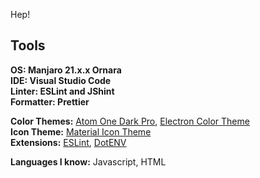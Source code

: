 Hep! 


## Tools

**OS: Manjaro 21.x.x Ornara  
IDE: Visual Studio Code  
Linter: ESLint and JShint  
Formatter: Prettier**  

**Color Themes:** [Atom One Dark Pro](https://marketplace.visualstudio.com/items/akamud.vscode-theme-onedark), [Electron Color Theme](https://marketplace.visualstudio.com/items?itemName=kuscamara.electron)  
**Icon Theme:** [Material Icon Theme](https://marketplace.visualstudio.com/items?itemName=PKief.material-icon-theme)  
**Extensions:** [ESLint](https://marketplace.visualstudio.com/items?itemName=dbaeumer.vscode-eslint), [DotENV](https://marketplace.visualstudio.com/items?itemName=mikestead.dotenv)

**Languages I know:**  Javascript, HTML
